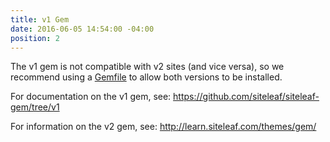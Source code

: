 ```yaml
---
title: v1 Gem
date: 2016-06-05 14:54:00 -04:00
position: 2
---
```


The v1 gem is not compatible with v2 sites (and vice versa), so we recommend using a [Gemfile](http://bundler.io/gemfile.html) to allow both versions to be installed.

For documentation on the v1 gem, see: <https://github.com/siteleaf/siteleaf-gem/tree/v1>

For information on the v2 gem, see: <http://learn.siteleaf.com/themes/gem/>
